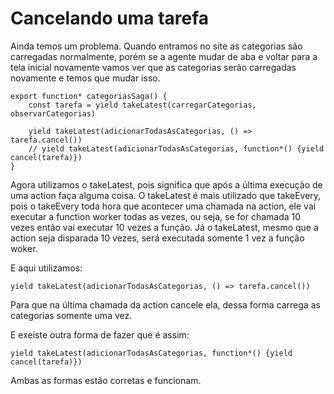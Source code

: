 # Cancelando uma tarefa

Ainda temos um problema. Quando entramos no site as categorias são carregadas normalmente, porém se a agente mudar de aba e voltar para a tela inicial novamente vamos ver que as categorias serão carregadas novamente e temos que mudar isso.

    export function* categoriasSaga() {
        const tarefa = yield takeLatest(carregarCategorias, observarCategorias)

        yield takeLatest(adicionarTodasAsCategorias, () => tarefa.cancel())
        // yield takeLatest(adicionarTodasAsCategorias, function*() {yield cancel(tarefa)})
    }

Agora utilizamos o takeLatest, pois significa que após a última execução de uma action faça alguma coisa. O takeLatest é mais utilizado que takeEvery, pois o takeEvery toda hora que acontecer uma chamada na action, ele vai executar a function worker todas as vezes, ou seja, se for chamada 10 vezes então vai executar 10 vezes a função. Já o takeLatest, mesmo que a action seja disparada 10 vezes, será executada somente 1 vez a função woker.

E aqui utilizamos:

    yield takeLatest(adicionarTodasAsCategorias, () => tarefa.cancel())

Para que na última chamada da action cancele ela, dessa forma carrega as categorias somente uma vez.

E exeiste outra forma de fazer que é assim:

    yield takeLatest(adicionarTodasAsCategorias, function*() {yield cancel(tarefa)})

Ambas as formas estão corretas e funcionam.